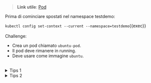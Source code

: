 
> <strong>Link utile</strong>: [Pod](https://kubernetes.io/docs/concepts/workloads/pods/)

Prima di cominciare spostati nel namespace testdemo:

`kubectl config set-context --current --namespace=testdemo`{{exec}}
<br>
<br>
Challenge:
* Crea un pod chiamato `ubuntu-pod`. 
* Il pod deve rimanere in running.
* Deve usare come immagine `ubuntu`.

<br>

<details>
  <summary>Tips 1</summary>

  Puoi usare questo template ma non ti basterà.


```
apiVersion: v1
kind: Pod
metadata:
  name: ubuntu-pod
  labels:
    role: ubuntu
spec:
  containers:
    - name: ubuntu
      image: ubuntu
```

Usa `kubectl get pod`{{exec}} per verificare se il tuo pod e in running
</details>

<details>
  <summary>Tips 2</summary>

  Non è in Running vero? 
  
  gli manca qualcosa che lo tenga attivo 
  
  distruggilo e ricrealo aggiungendo questo...
  
  
```
      command: ["/bin/sh"]
      args: ["-c", "sleep infinity"]
```
</details>
